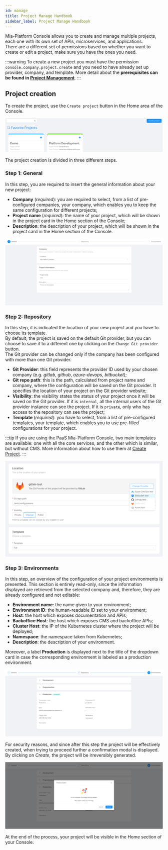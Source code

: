 ```yaml
---
id: manage
title: Project Manage Handbook
sidebar_label: Project Manage Handbook
---
```


Mia-Platform Console allows you to create and manage multiple projects, each one with its own set of APIs, microservices, and applications.  
There are a different set of permissions based on whether you want to create or edit a project, make sure you have the ones you need.

:::warning
To create a new project you must have the permission `console.company.project.create` and you need to have already set up provider, company, and template.
More detail about the **prerequisites can be found in [Project Management](/console/project-configuration/create-a-project.mdx#Prerequisites)**.
:::

## Project creation

To create the project, use the `Create project` button in the Home area of the Console.

![new-project-cards-headers](img/new-project-cards-headers.png)

The project creation is divided in three different steps.

### Step 1: **General**

In this step, you are required to insert the general information about your new project:

- **Company** (_required_): you are required to select, from a list of pre-configured companies, your company, which enables you to keep the same configuration for different projects;
- **Project name** (_required_): the name of your project, which will be shown in the project card in the Home section of the Console;
- **Description**: the description of your project, which will be shown in the project card in the Home section of the Console.

![create-project1](img/create-project1.png)

### Step 2: **Repository**

In this step, it is indicated the location of your new project and you have to choose its template.  
By default, the project is saved on the default Git provider, but you can choose to save it to a different one by clicking on the `Change Git provider` button.  
The Git provider can be changed only if the company has been configured with more than one Git provider.

- **Git Provider**: this field represents the provider ID used by your chosen company (e.g. _gitlab_, _github_, _azure-devops_, _bitbucket_);
- **Git repo path**: this is the path, calculated from project name and company, where the configuration will be saved on the Git provider. It specifies the location of your project on the Git provider website;
- **Visibility**: the visibility states the status of your project once it will be saved on the Git provider. If it is `internal`, all the internal users of the Git provider instance can see the project. If it is `private`, only who has access to the repository can see the project;
- **Template** (_required_): you have to select, from a list of pre-configured templates, your template, which enables you to use pre-filled configurations for your project.

:::tip
If you are using the PaaS Mia-Platform Console, two main templates are available: one with all the core services, and the other which is similar, but without CMS. More information about how to use them at [Create Project](/console/project-configuration/create-a-project.mdx#setup-paas-templates).
:::

![create-project2](img/create-project2.png)

### Step 3: **Environments**

In this step, an overview of the configuration of your project environments is presented. This section is entirely read-only, since the information displayed are retrieved from the selected company and, therefore, they are already configured and not editable:

- **Environment name**: the name given to your environment;
- **Environment ID**: the human-readable ID set to your environment;
- **Host**: the host which exposes documentation and APIs;
- **Backoffice Host**: the host which exposes CMS and backoffice APIs;
- **Cluster Host**: the IP of the Kubernetes cluster where the project will be deployed;
- **Namespace**: the namespace taken from Kubernetes;
- **Description**: the description of your environment.

Moreover, a label **Production** is displayed next to the title of the dropdown card in case the corresponding environment is labeled as a production environment.

![create-project3](img/create-project3.png)

For security reasons, and since after this step the project will be effectively created, when trying to proceed further a confirmation modal is displayed. By clicking on _Create_, the project will be irreversibly generated.

![create-project-modal](img/create-project-modal.png)

At the end of the process, your project will be visible in the Home section of your Console.
